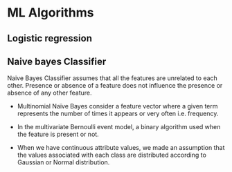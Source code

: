 # ML Algorithms

## Logistic regression

## Naive bayes Classifier
Naive Bayes Classifier assumes that all the features are unrelated to each other. Presence or absence of a feature does not influence the presence or absence of any other feature.


* Multinomial Naïve Bayes consider a feature vector where a given term represents the number of times it appears or very often i.e. frequency. 

* In the multivariate Bernoulli event model,  a binary algorithm used when the feature is present or not. 


* When we have continuous attribute values, we made an assumption that the values associated with each class are distributed according to Gaussian or Normal distribution. 
